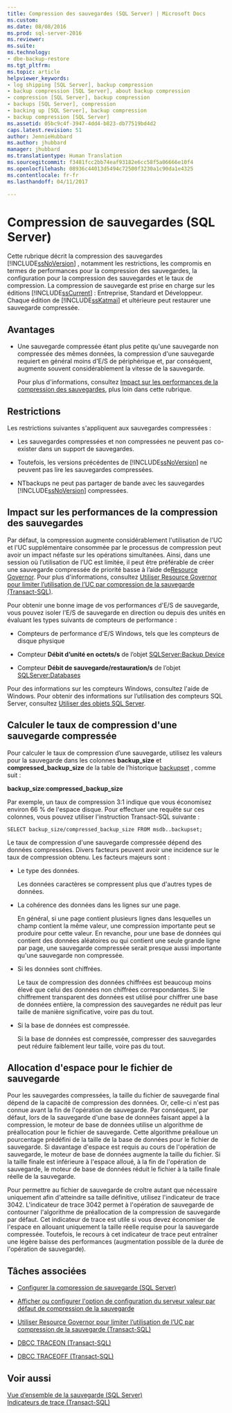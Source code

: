```yaml
---
title: Compression des sauvegardes (SQL Server) | Microsoft Docs
ms.custom: 
ms.date: 08/08/2016
ms.prod: sql-server-2016
ms.reviewer: 
ms.suite: 
ms.technology:
- dbe-backup-restore
ms.tgt_pltfrm: 
ms.topic: article
helpviewer_keywords:
- log shipping [SQL Server], backup compression
- backup compression [SQL Server], about backup compression
- compression [SQL Server], backup compression
- backups [SQL Server], compression
- backing up [SQL Server], backup compression
- backup compression [SQL Server]
ms.assetid: 05bc9c4f-3947-4dd4-b823-db77519bd4d2
caps.latest.revision: 51
author: JennieHubbard
ms.author: jhubbard
manager: jhubbard
ms.translationtype: Human Translation
ms.sourcegitcommit: f3481fcc2bb74eaf93182e6cc58f5a06666e10f4
ms.openlocfilehash: 08936c44013d5494c72500f3230a1c90da1e4325
ms.contentlocale: fr-fr
ms.lasthandoff: 04/11/2017

---
```

# <a name="backup-compression-sql-server"></a>Compression de sauvegardes (SQL Server)
  Cette rubrique décrit la compression des sauvegardes [!INCLUDE[ssNoVersion](../../includes/ssnoversion-md.md)] , notamment les restrictions, les compromis en termes de performances pour la compression des sauvegardes, la configuration pour la compression des sauvegardes et le taux de compression.  La compression de sauvegarde est prise en charge sur les éditions [!INCLUDE[ssCurrent](../../includes/sscurrent-md.md)] : Entreprise, Standard et Développeur.  Chaque édition de [!INCLUDE[ssKatmai](../../includes/sskatmai-md.md)] et ultérieure peut restaurer une sauvegarde compressée. 
 
  
##  <a name="Benefits"></a> Avantages  
  
-   Une sauvegarde compressée étant plus petite qu'une sauvegarde non compressée des mêmes données, la compression d'une sauvegarde requiert en général moins d'E/S de périphérique et, par conséquent, augmente souvent considérablement la vitesse de la sauvegarde.  
  
     Pour plus d'informations, consultez [Impact sur les performances de la compression des sauvegardes](#PerfImpact), plus loin dans cette rubrique.  
  
  
##  <a name="Restrictions"></a> Restrictions  
 Les restrictions suivantes s'appliquent aux sauvegardes compressées :  
  
-   Les sauvegardes compressées et non compressées ne peuvent pas co-exister dans un support de sauvegardes.  
  
-   Toutefois, les versions précédentes de [!INCLUDE[ssNoVersion](../../includes/ssnoversion-md.md)] ne peuvent pas lire les sauvegardes compressées.  
  
-   NTbackups ne peut pas partager de bande avec les sauvegardes [!INCLUDE[ssNoVersion](../../includes/ssnoversion-md.md)] compressées.  
  
  
##  <a name="PerfImpact"></a> Impact sur les performances de la compression des sauvegardes  
 Par défaut, la compression augmente considérablement l'utilisation de l'UC et l'UC supplémentaire consommée par le processus de compression peut avoir un impact néfaste sur les opérations simultanées. Ainsi, dans une session où l’utilisation de l’UC est limitée, il peut être préférable de créer une sauvegarde compressée de priorité basse à l’aide de[Resource Governor](../../relational-databases/resource-governor/resource-governor.md). Pour plus d'informations, consultez [Utiliser Resource Governor pour limiter l’utilisation de l’UC par compression de la sauvegarde &#40;Transact-SQL&#41;](../../relational-databases/backup-restore/use-resource-governor-to-limit-cpu-usage-by-backup-compression-transact-sql.md).  
  
 Pour obtenir une bonne image de vos performances d'E/S de sauvegarde, vous pouvez isoler l'E/S de sauvegarde en direction ou depuis des unités en évaluant les types suivants de compteurs de performance :  
  
-   Compteurs de performance d'E/S Windows, tels que les compteurs de disque physique  
  
-   Compteur **Débit d’unité en octets/s** de l’objet [SQLServer:Backup Device](../../relational-databases/performance-monitor/sql-server-backup-device-object.md)  
  
-   Compteur **Débit de sauvegarde/restauration/s** de l’objet [SQLServer:Databases](../../relational-databases/performance-monitor/sql-server-databases-object.md)  
  
 Pour des informations sur les compteurs Windows, consultez l'aide de Windows. Pour obtenir des informations sur l’utilisation des compteurs SQL Server, consultez [Utiliser des objets SQL Server](../../relational-databases/performance-monitor/use-sql-server-objects.md).  
  
   
##  <a name="CompressionRatio"></a> Calculer le taux de compression d'une sauvegarde compressée  
 Pour calculer le taux de compression d’une sauvegarde, utilisez les valeurs pour la sauvegarde dans les colonnes **backup_size** et **compressed_backup_size** de la table de l’historique [backupset](../../relational-databases/system-tables/backupset-transact-sql.md) , comme suit :  
  
 **backup_size**:**compressed_backup_size**  
  
 Par exemple, un taux de compression 3:1 indique que vous économisez environ 66 % de l'espace disque. Pour effectuer une requête sur ces colonnes, vous pouvez utiliser l'instruction Transact-SQL suivante :  
  
```  
SELECT backup_size/compressed_backup_size FROM msdb..backupset;  
```  
  
 Le taux de compression d'une sauvegarde compressée dépend des données compressées. Divers facteurs peuvent avoir une incidence sur le taux de compression obtenu. Les facteurs majeurs sont :  
  
-   Le type des données.  
  
     Les données caractères se compressent plus que d'autres types de données.  
  
-   La cohérence des données dans les lignes sur une page.  
  
     En général, si une page contient plusieurs lignes dans lesquelles un champ contient la même valeur, une compression importante peut se produire pour cette valeur. En revanche, pour une base de données qui contient des données aléatoires ou qui contient une seule grande ligne par page, une sauvegarde compressée serait presque aussi importante qu'une sauvegarde non compressée.  
  
-   Si les données sont chiffrées.  
  
     Le taux de compression des données chiffrées est beaucoup moins élevé que celui des données non chiffrées correspondantes. Si le chiffrement transparent des données est utilisé pour chiffrer une base de données entière, la compression des sauvegardes ne réduit pas leur taille de manière significative, voire pas du tout.  
  
-   Si la base de données est compressée.  
  
     Si la base de données est compressée, compresser des sauvegardes peut réduire faiblement leur taille, voire pas du tout.  
  
  
##  <a name="Allocation"></a> Allocation d'espace pour le fichier de sauvegarde  
 Pour les sauvegardes compressées, la taille du fichier de sauvegarde final dépend de la capacité de compression des données. Or, celle-ci n'est pas connue avant la fin de l'opération de sauvegarde.  Par conséquent, par défaut, lors de la sauvegarde d'une base de données faisant appel à la compression, le moteur de base de données utilise un algorithme de préallocation pour le fichier de sauvegarde. Cette algorithme préalloue un pourcentage prédéfini de la taille de la base de données pour le fichier de sauvegarde. Si davantage d'espace est requis au cours de l'opération de sauvegarde, le moteur de base de données augmente la taille du fichier. Si la taille finale est inférieure à l'espace alloué, à la fin de l'opération de sauvegarde, le moteur de base de données réduit le fichier à la taille finale réelle de la sauvegarde.  
  
 Pour permettre au fichier de sauvegarde de croître autant que nécessaire uniquement afin d'atteindre sa taille définitive, utilisez l'indicateur de trace 3042. L'indicateur de trace 3042 permet à l'opération de sauvegarde de contourner l'algorithme de préallocation de la compression de sauvegarde par défaut. Cet indicateur de trace est utile si vous devez économiser de l'espace en allouant uniquement la taille réelle requise pour la sauvegarde compressée. Toutefois, le recours à cet indicateur de trace peut entraîner une légère baisse des performances (augmentation possible de la durée de l'opération de sauvegarde).  
  
##  <a name="RelatedTasks"></a> Tâches associées  
  
-   [Configurer la compression de sauvegarde &#40;SQL Server&#41;](../../relational-databases/backup-restore/configure-backup-compression-sql-server.md)  
  
-   [Afficher ou configurer l'option de configuration du serveur valeur par défaut de compression de la sauvegarde](../../database-engine/configure-windows/view-or-configure-the-backup-compression-default-server-configuration-option.md)  
  
-   [Utiliser Resource Governor pour limiter l’utilisation de l’UC par compression de la sauvegarde &#40;Transact-SQL&#41;](../../relational-databases/backup-restore/use-resource-governor-to-limit-cpu-usage-by-backup-compression-transact-sql.md)  
  
-   [DBCC TRACEON &#40;Transact-SQL&#41;](../../t-sql/database-console-commands/dbcc-traceon-transact-sql.md)  
  
-   [DBCC TRACEOFF &#40;Transact-SQL&#41;](../../t-sql/database-console-commands/dbcc-traceoff-transact-sql.md)  
  
## <a name="see-also"></a>Voir aussi  
 [Vue d’ensemble de la sauvegarde &#40;SQL Server&#41;](../../relational-databases/backup-restore/backup-overview-sql-server.md)   
 [Indicateurs de trace &#40;Transact-SQL&#41;](../../t-sql/database-console-commands/dbcc-traceon-trace-flags-transact-sql.md)  
  
  

